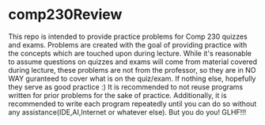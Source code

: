 # comp230Review
This repo is intended to provide practice problems for Comp 230 quizzes and exams.
Problems are created with the goal of providing practice with the concepts which are touched upon during lecture.
While it's reasonable to assume questions on quizzes and exams will come from material covered during lecture,
these problems are not from the professor, so they are in NO WAY guranteed to cover what is on the quiz/exam.
If nothing else, hopefully they serve as good practice :)
It is recommended to not reuse programs written for prior problems for the sake of practice.
Additionally, it is recommended to write each program repeatedly until you can do so without any assistance(IDE,AI,Internet or whatever else).
But you do you! GLHF!!!

